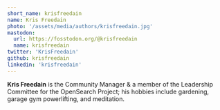 ```yaml
---
short_name: krisfreedain
name: Kris Freedain
photo: '/assets/media/authors/krisfreedain.jpg'
mastodon:
  url: https://fosstodon.org/@krisfreedain
  name: krisfreedain
twitter: 'KrisFreedain'
github: krisfreedain
linkedin: 'krisfreedain'
---
```

**Kris Freedain** is the Community Manager & a member of the Leadership Committee for the OpenSearch Project; his hobbies include gardening, garage gym powerlifting, and meditation.